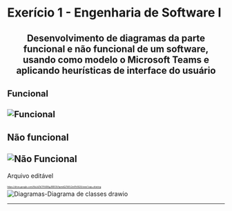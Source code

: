 # Exerício 1 - Engenharia de Software I
## <p align=center>Desenvolvimento de diagramas da parte funcional e não funcional de um software, usando como modelo o Microsoft Teams e aplicando heurísticas de interface do usuário</p>

## <p style="font-size: 20px"> Funcional <br><br> ![Funcional](https://user-images.githubusercontent.com/90328897/156756719-32f7c916-8782-4440-8ec6-4f08b403f3b0.jpg)

## Não funcional <br> <br> ![Não Funcional](https://user-images.githubusercontent.com/90328897/156756743-3ebe450b-e7b3-4807-bdfd-276ce369debd.jpg)
  
Arquivo editável <br> <p style="font-size: 5px">https://drive.google.com/file/d/1k7PfiXRfgJRBF9VhpmdQ7WIV2mPhf829/view?usp=sharing</p>
![Diagramas-Diagrama de classes drawio](https://user-images.githubusercontent.com/90328897/157859887-37eac3c9-9cd8-4eba-9db7-1c56f581a084.png)
<hr>
